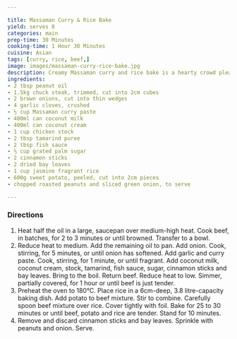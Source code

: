 ```yaml
---

title: Massaman Curry & Rice Bake
yield: serves 8
categories: main
prep-time: 30 Minutes
cooking-time: 1 Hour 30 Minutes
cuisine: Asian
tags: [curry, rice, beef,]
image: images/massaman-curry-rice-bake.jpg
description: Creamy Massaman curry and rice bake is a hearty crowd pleaser.
ingredients:
- 2 tbsp peanut oil
- 1.5kg chuck steak, trimmed, cut into 2cm cubes
- 2 brown onions, cut into thin wedges
- 4 garlic cloves, crushed
- ½ cup Massaman curry paste
- 400ml can coconut milk
- 400ml can coconut cream
- 1 cup chicken stock
- 2 tbsp tamarind puree
- 2 tbsp fish sauce
- ⅓ cup grated palm sugar
- 2 cinnamon sticks
- 2 dried bay leaves
- 1 cup jasmine fragrant rice
- 600g sweet potato, peeled, cut into 2cm pieces
- chopped roasted peanuts and sliced green onion, to serve

---
```


### Directions

1. Heat half the oil in a large, saucepan over medium-high heat. Cook beef, in batches, for 2 to 3 minutes or until browned. Transfer to a bowl.
2. Reduce heat to medium. Add the remaining oil to pan. Add onion. Cook, stirring, for 5 minutes, or until onion has softened. Add garlic and curry paste. Cook, stirring, for 1 minute, or until fragrant. Add coconut milk, coconut cream, stock, tamarind, fish sauce, sugar, cinnamon sticks and bay leaves. Bring to the boil. Return beef. Reduce heat to low. Simmer, partially covered, for 1 hour or until beef is just tender.
3. Preheat the oven to 180°C. Place rice in a 6cm-deep, 3.8 litre-capacity baking dish. Add potato to beef mixture. Stir to combine. Carefully spoon beef mixture over rice. Cover tightly with foil. Bake for 25 to 30 minutes or until beef, potato and rice are tender. Stand for 10 minutes.
4. Remove and discard cinnamon sticks and bay leaves. Sprinkle with peanuts and onion. Serve.
